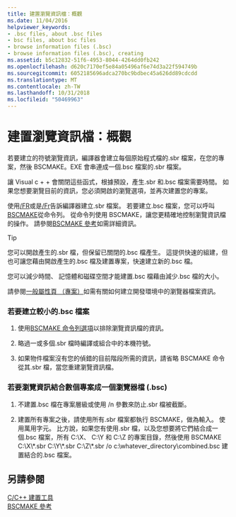 ```yaml
---
title: 建置瀏覽資訊檔：概觀
ms.date: 11/04/2016
helpviewer_keywords:
- .bsc files, about .bsc files
- bsc files, about bsc files
- browse information files (.bsc)
- browse information files (.bsc), creating
ms.assetid: b5c12832-51f6-4953-8044-4264dd0fb242
ms.openlocfilehash: d620c7170ef5e84a05496af6e74d3a22f594749b
ms.sourcegitcommit: 6052185696adca270bc9bdbec45a626dd89cdcdd
ms.translationtype: MT
ms.contentlocale: zh-TW
ms.lasthandoff: 10/31/2018
ms.locfileid: "50469963"
---
```

# <a name="building-browse-information-files-overview"></a>建置瀏覽資訊檔：概觀

若要建立的符號瀏覽資訊，編譯器會建立每個原始程式檔的.sbr 檔案，在您的專案，然後 BSCMAKE。EXE 會串連成一個.bsc 檔案的.sbr 檔案。

讓 Visual c + + 會關閉這些函式，根據預設，產生.sbr 和.bsc 檔案需要時間。 如果您想要瀏覽目前的資訊，您必須開啟的瀏覽選項，並再次建置您的專案。

使用[/FR](../../build/reference/fr-fr-create-dot-sbr-file.md)或是[/Fr](../../build/reference/fr-fr-create-dot-sbr-file.md)告訴編譯器建立.sbr 檔案。 若要建立.bsc 檔案，您可以呼叫[BSCMAKE](../../build/reference/bscmake-command-line.md)從命令列。 從命令列使用 BSCMAKE，讓您更精確地控制瀏覽資訊檔的操作。 請參閱[BSCMAKE 參考](../../build/reference/bscmake-reference.md)如需詳細資訊。

> [!TIP]
>  您可以開啟產生的.sbr 檔，但保留已關閉的.bsc 檔產生。 這提供快速的組建，但也可讓您藉由開啟產生的.bsc 檔及建置專案，快速建立新的.bsc 檔。

您可以減少時間、 記憶體和磁碟空間才能建置.bsc 檔藉由減少.bsc 檔的大小。

請參閱[一般屬性頁 （專案）](../../ide/general-property-page-project.md)如需有關如何建立開發環境中的瀏覽器檔案資訊。

### <a name="to-create-a-smaller-bsc-file"></a>若要建立較小的.bsc 檔案

1. 使用[BSCMAKE 命令列選項](../../build/reference/bscmake-options.md)以排除瀏覽資訊檔的資訊。

1. 略過一或多個.sbr 檔時編譯或組合中的本機符號。

1. 如果物件檔案沒有您的偵錯的目前階段所需的資訊，請省略 BSCMAKE 命令從其.sbr 檔，當您重建瀏覽資訊檔。

### <a name="to-combine-the-browse-information-from-several-projects-into-one-browser-file-bsc"></a>若要瀏覽資訊結合數個專案成一個瀏覽器檔 (.bsc)

1. 不建置.bsc 檔在專案層級或使用 /n 參數來防止.sbr 檔被截斷。

1. 建置所有專案之後，請使用所有.sbr 檔案都執行 BSCMAKE，做為輸入。 使用萬用字元。 比方說，如果您有使用.sbr 檔，以及您想要將它們結合成一個.bsc 檔案，所有 C:\X、 C:\Y 和 C:\Z 的專案目錄，然後使用 BSCMAKE C:\X\\\*.sbr C:\Y\\\*.sbr C:\Z\\\*.sbr /o c:\whatever_directory\combined.bsc 建置結合的.bsc 檔案。

## <a name="see-also"></a>另請參閱

[C/C++ 建置工具](../../build/reference/c-cpp-build-tools.md)<br/>
[BSCMAKE 參考](../../build/reference/bscmake-reference.md)
